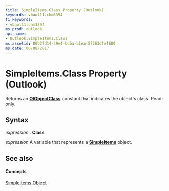 ```yaml
---
title: SimpleItems.Class Property (Outlook)
keywords: vbaol11.chm3394
f1_keywords:
- vbaol11.chm3394
ms.prod: outlook
api_name:
- Outlook.SimpleItems.Class
ms.assetid: 80b27d14-49e4-bdba-b1ea-57263dfef680
ms.date: 06/08/2017
---
```



# SimpleItems.Class Property (Outlook)

Returns an  **[OlObjectClass](Outlook.OlObjectClass.md)** constant that indicates the object's class. Read-only.


## Syntax

 _expression_ . **Class**

 _expression_ A variable that represents a **[SimpleItems](Outlook.SimpleItems.md)** object.


## See also


#### Concepts


[SimpleItems Object](Outlook.SimpleItems.md)

